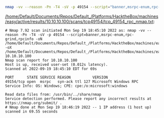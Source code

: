```bash
nmap -vv --reason -Pn -T4 -sV -p 49154 --script="banner,msrpc-enum,rpc-grind,rpcinfo" -oN "/home/Default/Documents/Repos/Default_/Platforms/HacktheBox/machines/easy/active/results/10.10.10.100/scans/tcp49154/tcp_49154_rpc_nmap.txt" -oX "/home/Default/Documents/Repos/Default_/Platforms/HacktheBox/machines/easy/active/results/10.10.10.100/scans/tcp49154/xml/tcp_49154_rpc_nmap.xml" 10.10.10.100
```

[/home/Default/Documents/Repos/Default_/Platforms/HacktheBox/machines/easy/active/results/10.10.10.100/scans/tcp49154/tcp_49154_rpc_nmap.txt](file:///home/Default/Documents/Repos/Default_/Platforms/HacktheBox/machines/easy/active/results/10.10.10.100/scans/tcp49154/tcp_49154_rpc_nmap.txt):

```
# Nmap 7.92 scan initiated Mon Sep 19 18:45:10 2022 as: nmap -vv --reason -Pn -T4 -sV -p 49154 --script=banner,msrpc-enum,rpc-grind,rpcinfo -oN /home/Default/Documents/Repos/Default_/Platforms/HacktheBox/machines/easy/active/results/10.10.10.100/scans/tcp49154/tcp_49154_rpc_nmap.txt -oX /home/Default/Documents/Repos/Default_/Platforms/HacktheBox/machines/easy/active/results/10.10.10.100/scans/tcp49154/xml/tcp_49154_rpc_nmap.xml 10.10.10.100
Nmap scan report for 10.10.10.100
Host is up, received user-set (0.012s latency).
Scanned at 2022-09-19 18:45:10 EDT for 69s

PORT      STATE SERVICE REASON          VERSION
49154/tcp open  msrpc   syn-ack ttl 127 Microsoft Windows RPC
Service Info: OS: Windows; CPE: cpe:/o:microsoft:windows

Read data files from: /usr/bin/../share/nmap
Service detection performed. Please report any incorrect results at https://nmap.org/submit/ .
# Nmap done at Mon Sep 19 18:46:19 2022 -- 1 IP address (1 host up) scanned in 69.55 seconds

```
